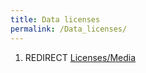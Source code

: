 ```yaml
---
title: Data licenses
permalink: /Data_licenses/
---
```


1.  REDIRECT [Licenses/Media](Licenses_Media "wikilink")